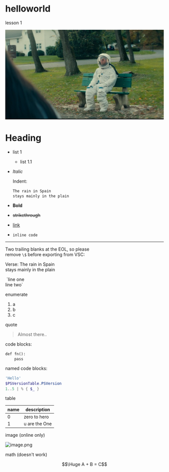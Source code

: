 # helloworld
lesson 1

![](res/bus_stop.png)

# Heading

- list 1
  - list 1.1
- *Italic*

    Indent:
    ```
    The rain in Spain
    stays mainly in the plain
    ```
- **Bold**
- ~~strikethrough~~
- [link](http://example.com)
- `inline code`

---

Two trailing blanks at the EOL, so please  
remove `\$` before exporting from VSC:  

Verse: The rain in Spain  
stays mainly in the plain

&nbsp;&grave;line one<br/>line two&grave;

enumerate

1. a
1. b
1. c

quote

> Almost there..

code blocks:

```
def fn():
    pass
```
named code blocks:

```powershell
'Hello'
$PSVersionTable.PSVersion
1..5 | % { $_ }
```

table

| name | description |
|-|-|
|  0   | zero to hero |
|  1   | u are the One |

image (online only)

![image.png](https://qiita-image-store.s3.ap-northeast-1.amazonaws.com/0/167409/dc34f53f-7003-9dce-2fd6-a58aa53013fb.png)

math (doesn't work)

$$\Huge A + B = C$$
